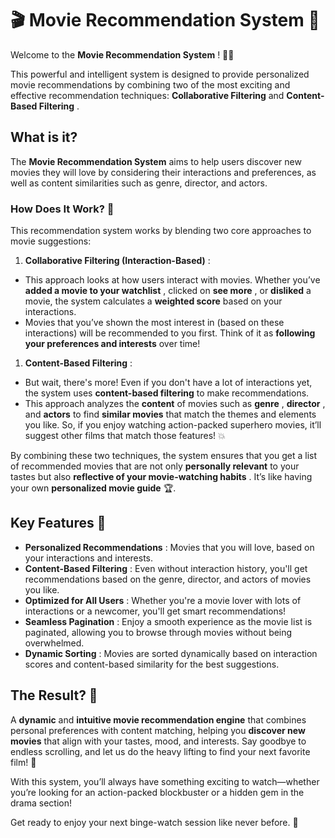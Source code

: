 # 🎬 Movie Recommendation System 🚀

Welcome to the  **Movie Recommendation System** ! 🎥✨

This powerful and intelligent system is designed to provide personalized movie recommendations by combining two of the most exciting and effective recommendation techniques: **Collaborative Filtering** and  **Content-Based Filtering** .

## What is it?

The **Movie Recommendation System** aims to help users discover new movies they will love by considering their interactions and preferences, as well as content similarities such as genre, director, and actors.

### How Does It Work? 🤔

This recommendation system works by blending two core approaches to movie suggestions:

1. **Collaborative Filtering (Interaction-Based)** :

* This approach looks at how users interact with movies. Whether you’ve  **added a movie to your watchlist** , clicked on  **see more** , or **disliked** a movie, the system calculates a **weighted score** based on your interactions.
* Movies that you’ve shown the most interest in (based on these interactions) will be recommended to you first. Think of it as **following your preferences and interests** over time!

1. **Content-Based Filtering** :

* But wait, there's more! Even if you don't have a lot of interactions yet, the system uses **content-based filtering** to make recommendations.
* This approach analyzes the **content** of movies such as  **genre** ,  **director** , and **actors** to find **similar movies** that match the themes and elements you like. So, if you enjoy watching action-packed superhero movies, it’ll suggest other films that match those features! 💥

By combining these two techniques, the system ensures that you get a list of recommended movies that are not only **personally relevant** to your tastes but also  **reflective of your movie-watching habits** . It’s like having your own **personalized movie guide** 🏆.

## Key Features 🎉

* **Personalized Recommendations** : Movies that you will love, based on your interactions and interests.
* **Content-Based Filtering** : Even without interaction history, you'll get recommendations based on the genre, director, and actors of movies you like.
* **Optimized for All Users** : Whether you're a movie lover with lots of interactions or a newcomer, you'll get smart recommendations!
* **Seamless Pagination** : Enjoy a smooth experience as the movie list is paginated, allowing you to browse through movies without being overwhelmed.
* **Dynamic Sorting** : Movies are sorted dynamically based on interaction scores and content-based similarity for the best suggestions.

## The Result? 🌟

A **dynamic** and **intuitive movie recommendation engine** that combines personal preferences with content matching, helping you **discover new movies** that align with your tastes, mood, and interests. Say goodbye to endless scrolling, and let us do the heavy lifting to find your next favorite film! 🍿

With this system, you’ll always have something exciting to watch—whether you’re looking for an action-packed blockbuster or a hidden gem in the drama section!

Get ready to enjoy your next binge-watch session like never before. 🎉
